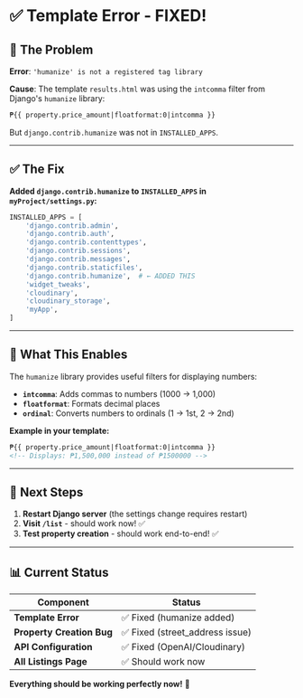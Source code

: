 # ✅ Template Error - FIXED!

## 🐛 The Problem

**Error**: `'humanize' is not a registered tag library`

**Cause**: The template `results.html` was using the `intcomma` filter from Django's `humanize` library:
```html
₱{{ property.price_amount|floatformat:0|intcomma }}
```

But `django.contrib.humanize` was not in `INSTALLED_APPS`.

---

## ✅ The Fix

**Added `django.contrib.humanize` to `INSTALLED_APPS` in `myProject/settings.py`:**

```python
INSTALLED_APPS = [
    'django.contrib.admin',
    'django.contrib.auth',
    'django.contrib.contenttypes',
    'django.contrib.sessions',
    'django.contrib.messages',
    'django.contrib.staticfiles',
    'django.contrib.humanize',  # ← ADDED THIS
    'widget_tweaks',
    'cloudinary',
    'cloudinary_storage',
    'myApp',
]
```

---

## 🎯 What This Enables

The `humanize` library provides useful filters for displaying numbers:

- **`intcomma`**: Adds commas to numbers (1000 → 1,000)
- **`floatformat`**: Formats decimal places
- **`ordinal`**: Converts numbers to ordinals (1 → 1st, 2 → 2nd)

**Example in your template:**
```html
₱{{ property.price_amount|floatformat:0|intcomma }}
<!-- Displays: ₱1,500,000 instead of ₱1500000 -->
```

---

## 🔄 Next Steps

1. **Restart Django server** (the settings change requires restart)
2. **Visit `/list`** - should work now! ✅
3. **Test property creation** - should work end-to-end! ✅

---

## 📊 Current Status

| Component | Status |
|-----------|--------|
| **Template Error** | ✅ Fixed (humanize added) |
| **Property Creation Bug** | ✅ Fixed (street_address issue) |
| **API Configuration** | ✅ Fixed (OpenAI/Cloudinary) |
| **All Listings Page** | ✅ Should work now |

**Everything should be working perfectly now!** 🎉
